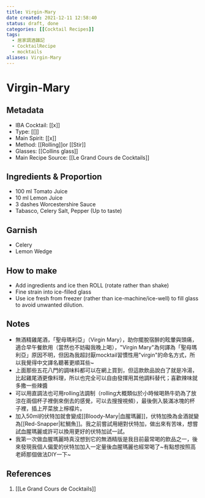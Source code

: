 ```yaml
---
title: Virgin-Mary
date created: 2021-12-11 12:58:40
status: draft, done
categories: [[Cocktail Recipes]]
tags:
  - 居家調酒雜記
  - CocktailRecipe
  - mocktails
aliases: Virgin-Mary
---
```

# Virgin-Mary

## Metadata

- IBA Cocktail: [[x]]
- Type: [[]]
- Main Spirit: [[x]]
- Method: [[Rolling]]or [[Stir]]
- Glasses: [[Collins glass]]
- Main Recipe Source: [[Le Grand Cours de Cocktails]]

## Ingredients & Proportion

- 100 ml Tomato Juice
- 10 ml Lemon Juice
- 3 dashes Worcestershire Sauce
- Tabasco, Celery Salt, Pepper (Up to taste)

## Garnish

- Celery
- Lemon Wedge

## How to make

- Add ingredients and ice then ROLL (rotate rather than shake) 
- Fine strain into ice-filled glass
- Use ice fresh from freezer (rather than ice-machine/ice-well) to fill glass to avoid unwanted dilution.

## Notes

- 無酒精雞尾酒，「聖母瑪利亞」（Virgin Mary），助你擺脫宿醉的眩暈與頭痛，適合早午餐飲用（當然也不妨礙我晚上喝），"Virgin Mary"為何譯為「聖母瑪利亞」原因不明，但因為我超討厭mocktail習慣性用"virgin"的命名方式，所以我覺得中文譯名聽著更順耳些~  
- 上面那些五花八門的調味料都可以在網上買到，但這款飲品說白了就是冷湯，比起雞尾酒更像料理，所以也完全可以自由發揮用其他調料替代；喜歡辣味就多撒一些辣醬
- 可以用直調法也可用rolling法調制（rolling大概類似於小時候喝熱牛奶為了放涼在兩個杯子裡倒來倒去的感覺，可以去搜搜視頻），最後倒入裝滿冰塊的杯子裡，插上芹菜放上檸檬片。  
- 加入50ml的伏特加就會變成[[Bloody-Mary|血腥瑪麗]]，伏特加換為金酒就變為[[Red-Snapper|紅鯛魚]]。我之前嘗試用絕對伏特加，做出來有苦味，想嘗試血腥瑪麗或許可以換用更好的伏特加試一試。  
- 我第一次做血腥瑪麗時真沒想到它的無酒精版是我目前最常喝的飲品之一，後來發現我個人偏愛的伏特加加入一定量後血腥瑪麗也經常喝了~有點想按照高老師那個做法DIY一下~

## References

1. [[Le Grand Cours de Cocktails]]